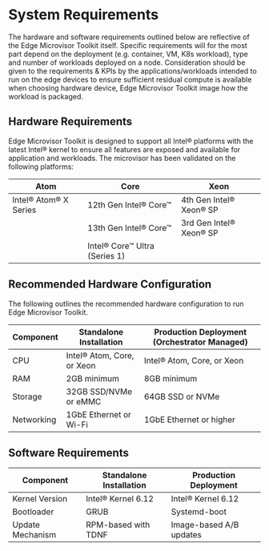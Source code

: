 # System Requirements

<!--
Content Requirements:
1. Provide minimum and recommended hardware specs.
2. List supported software environments or dependencies.
3. Ensure clarity for different installation environments (e.g., virtual machines, embedded systems).
-->

The hardware and software requirements outlined below are reflective of the Edge Microvisor Toolkit itself. Specific requirements will for the most part depend on the deployment (e.g. container, VM, K8s workload), type and number of workloads deployed on a node. Consideration should be given to the requirements & KPIs by the applications/workloads intended to run on the edge devices to ensure sufficient residual compute is available when choosing hardware device, Edge Microvisor Toolkit image how the workload is packaged.

## Hardware Requirements

Edge Microvisor Toolkit is designed to support all Intel® platforms with the latest
Intel® kernel to ensure all features are exposed and available for application
and workloads. The microvisor has been validated on the following platforms:

|      Atom             |               Core            |      Xeon      |
| ----------------------| ----------------------------- | -------------- |
| Intel® Atom® X Series | 12th Gen Intel® Core™         | 4th Gen Intel® Xeon® SP |
|                       | 13th Gen Intel® Core™         | 3rd Gen Intel® Xeon® SP |
|                       | Intel® Core™ Ultra (Series 1) |                |

## Recommended Hardware Configuration

The following outlines the recommended hardware configuration to run Edge Microvisor Toolkit.

| Component    | Standalone Installation    | Production Deployment (Orchestrator Managed) |
|--------------|----------------------------|----------------------------------------------|
| CPU          | Intel® Atom, Core, or Xeon | Intel® Atom, Core, or Xeon                   |
| RAM          | 2GB minimum                | 8GB minimum                                  |
| Storage      | 32GB SSD/NVMe or eMMC      | 64GB SSD or NVMe                             |
| Networking   | 1GbE Ethernet or Wi-Fi     | 1GbE Ethernet or higher                      |

## Software Requirements

| Component        | Standalone Installation | Production Deployment   |
|------------------|-------------------------|-------------------------|
| Kernel Version   | Intel® Kernel 6.12      | Intel® Kernel 6.12      |
| Bootloader       | GRUB                    | Systemd-boot            |
| Update Mechanism | RPM-based with TDNF     | Image-based A/B updates |